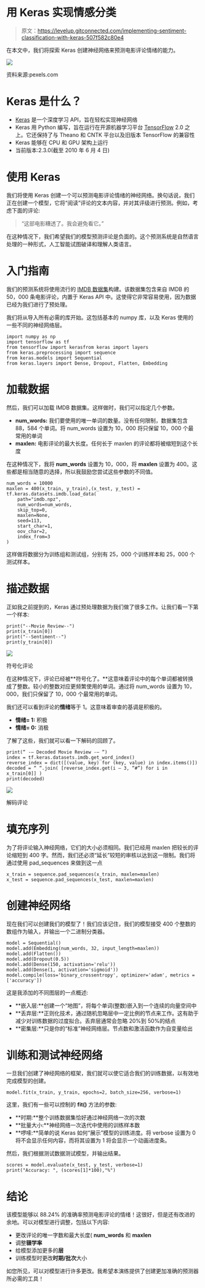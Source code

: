 # 用 Keras 实现情感分类

> 原文：<https://levelup.gitconnected.com/implementing-sentiment-classification-with-keras-507f582c80e4>

在本文中，我们将探索 Keras 创建神经网络来预测电影评论情绪的能力。

![](img/b2e1872b610e1489863213926063a78e.png)

资料来源:pexels.com

# Keras 是什么？

*   [Keras](https://keras.io/) 是一个深度学习 API，旨在轻松实现神经网络
*   Keras 用 Python 编写，旨在运行在开源机器学习平台 [TensorFlow](https://www.tensorflow.org/) 2.0 之上。它还保持了与 Theano 和 CNTK 平台以及旧版本 TensorFlow 的兼容性
*   Keras 能够在 CPU 和 GPU 架构上运行
*   当前版本:2.3.0(截至 2010 年 6 月 4 日)

# 使用 Keras

我们将使用 Keras 创建一个可以预测电影评论情绪的神经网络。换句话说，我们正在创建一个模型，它将“阅读”评论的文本内容，并对其评级进行预测。例如，考虑下面的评论:

> “这部电影糟透了。我会避免看它。”

在这种情况下，我们希望我们的模型预测评论是负面的。这个预测系统是自然语言处理的一种形式，人工智能试图破译和理解人类语言。

# 入门指南

我们的预测系统将使用流行的 [IMDB 数据集](https://ai.stanford.edu/~amaas/data/sentiment/)构建。该数据集包含来自 IMDB 的 50，000 条电影评论，内置于 Keras API 中。这使得它非常容易使用，因为数据已经为我们进行了预处理。

我们将从导入所有必需的库开始。这包括基本的 numpy 库，以及 Keras 使用的一些不同的神经网络层。

```
import numpy as np
import tensorflow as tf
from tensorflow import kerasfrom keras import layers
from keras.preprocessing import sequence
from keras.models import Sequential
from keras.layers import Dense, Dropout, Flatten, Embedding
```

# 加载数据

然后，我们可以加载 IMDB 数据集。这样做时，我们可以指定几个参数。

*   **num_words:** 我们要使用的唯一单词的数量。没有任何限制，数据集包含 88，584 个单词。将 num_words 设置为 10，000 将只保留 10，000 个最常用的单词
*   **maxlen:** 电影评论的最大长度。任何长于 maxlen 的评论都将被缩短到这个长度

在这种情况下，我将 **num_words** 设置为 10，000，将 **maxlen** 设置为 400。这些都是相当随意的选择，所以我鼓励您尝试这些参数的不同值。

```
num_words = 10000
maxlen = 400(x_train, y_train),(x_test, y_test) = tf.keras.datasets.imdb.load_data(
    path="imdb.npz",
    num_words=num_words,
    skip_top=0,
    maxlen=None,
    seed=113,
    start_char=1,
    oov_char=2,
    index_from=3
)
```

这样做将数据分为训练组和测试组，分别有 25，000 个训练样本和 25，000 个测试样本。

# **描述数据**

正如我之前提到的，Keras 通过预处理数据为我们做了很多工作。让我们看一下第一个样本:

```
print("--Movie Review--")
print(x_train[0])
print("--Sentiment--")
print(y_train[0])
```

![](img/543cdfdaffce2df8ce37cd93082220e1.png)

符号化评论

在这种情况下，评论已经被**符号化了。**这意味着评论中的每个单词都被转换成了整数。较小的整数对应更频繁使用的单词。通过将 num_words 设置为 10，000，我们只保留了 10，000 个最常用的单词。

我们还可以看到评论的**情绪**等于 1。这意味着审查的基调是积极的。

*   **情绪= 1:** 积极
*   **情绪= 0:** 消极

了解了这些，我们就可以看一下解码的回顾了。

```
print(“ -— Decoded Movie Review -— “)
index = tf.keras.datasets.imdb.get_word_index()
reverse_index = dict([(value, key) for (key, value) in index.items()]) 
decoded = “ “.join( [reverse_index.get(i — 3, “#”) for i in x_train[0]] )
print(decoded)
```

![](img/d4b87c54b8d78af576dc384b51b364ee.png)

解码评论

# 填充序列

为了将评论输入神经网络，它们的大小必须相同。我们已经用 maxlen 把较长的评论缩短到 400 字。然而，我们还必须“延长”较短的审核以达到这一限制。我们将通过使用 pad_sequences 来做到这一点

```
x_train = sequence.pad_sequences(x_train, maxlen=maxlen)
x_test = sequence.pad_sequences(x_test, maxlen=maxlen)
```

# 创建神经网络

现在我们可以创建我们的模型了！我们应该记住，我们的模型接受 400 个整数的数组作为输入，并输出一个二进制分类器。

```
model = Sequential()
model.add(Embedding(num_words, 32, input_length=maxlen))
model.add(Flatten())
model.add(Dropout(0.5))
model.add(Dense(150, activation='relu'))
model.add(Dense(1, activation='sigmoid'))
model.compile(loss='binary_crossentropy', optimizer='adam', metrics = ['accuracy'])
```

这是我添加的不同图层的一点概述:

*   **嵌入层:**创建一个“地图”，将每个单词(整数)嵌入到一个连续的向量空间中
*   **丢弃层:**正则化技术，通过随机忽略层中一定比例的节点来工作。这有助于减少对训练数据的过度拟合。丢弃层通常会忽略 20%到 50%的结点
*   **密集层:**只是你的“标准”神经网络层。节点数和激活函数作为自变量给出

# 训练和测试神经网络

一旦我们创建了神经网络的框架，我们就可以使它适合我们的训练数据，以有效地完成模型的创建。

```
model.fit(x_train, y_train, epochs=2, batch_size=256, verbose=1)
```

这里，我们有一些可以控制的 **fit()** 方法的参数:

*   **时期:**整个训练数据集恰好通过神经网络一次的次数
*   **批量大小:**神经网络一次迭代中使用的训练样本数
*   **啰嗦:**简单的说 Keras 如何“展示”模型的训练进度。将 verbose 设置为 0 将不会显示任何内容，而将其设置为 1 将会显示一个动画进度条。

然后，我们根据测试数据测试模型，并输出结果。

```
scores = model.evaluate(x_test, y_test, verbose=1)
print("Accuracy: ", (scores[1]*100),"%")
```

# 结论

该模型能够以 88.24% 的准确率预测电影评论的情绪！这很好，但是还有改进的余地。可以对模型进行调整，包括以下内容:

*   更改评论的唯一字数和最大长度( **num_words** 和 **maxlen**
*   调整**辍学率**
*   给模型添加更多的**层**
*   训练模型时更改**时期/批次**大小

如您所见，可以对模型进行许多更改。我希望本演练提供了创建更加准确的预测器所必需的工具！